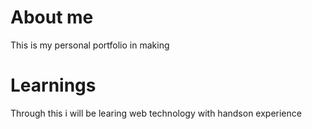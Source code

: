 # About me

This is my personal portfolio in making

# Learnings

Through this i will be learing web technology with handson experience 